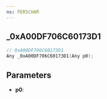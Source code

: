 ```yaml
---
ns: PERSCHAR
---
```

## _0xA00DF706C60173D1

```c
// 0xA00DF706C60173D1
Any _0xA00DF706C60173D1(Any p0);
```

## Parameters
* **p0**:
